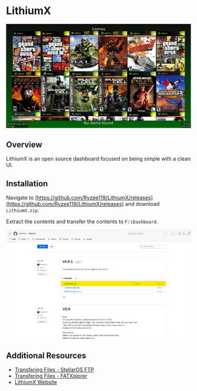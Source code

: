 # LithiumX

![LithiumX](./images/dash_main.jpg)

## Overview
LithiumX is an open source dashboard focused on being simple with a clean UI.

## Installation
Navigate to [https://github.com/Ryzee119/LithiumX/releases](https://github.com/Ryzee119/LithiumX/releases) and download ``LithiumX.zip``.

Extract the contents and transfer the contents to ``F:\Dashboard``.

![LithiumX](./images/github.png)

## Additional Resources
* [Transfering Files - StellarOS FTP](/project-stellar/user-guide/xfer-files/ftp)
* [Transfering Files - FATXplorer](/project-stellar/user-guide/xfer-files/fatexplorer)
* [LithiumX Website](./images/dash_main.jpg)

